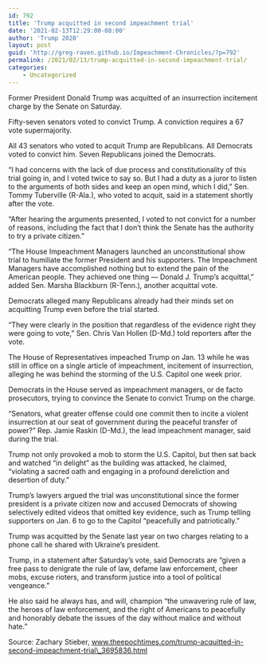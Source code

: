 ```yaml
---
id: 792
title: 'Trump acquitted in second impeachment trial'
date: '2021-02-13T12:29:00-08:00'
author: 'Trump 2020'
layout: post
guid: 'http://greg-raven.github.io/Impeachment-Chronicles/?p=792'
permalink: /2021/02/13/trump-acquitted-in-second-impeachment-trial/
categories:
    - Uncategorized
---
```


Former President Donald Trump was acquitted of an insurrection incitement charge by the Senate on Saturday.

Fifty-seven senators voted to convict Trump. A conviction requires a 67 vote supermajority.

All 43 senators who voted to acquit Trump are Republicans. All Democrats voted to convict him. Seven Republicans joined the Democrats.

“I had concerns with the lack of due process and constitutionality of this trial going in, and I voted twice to say so. But I had a duty as a juror to listen to the arguments of both sides and keep an open mind, which I did,” Sen. Tommy Tuberville (R-Ala.), who voted to acquit, said in a statement shortly after the vote.

“After hearing the arguments presented, I voted to not convict for a number of reasons, including the fact that I don’t think the Senate has the authority to try a private citizen.”

“The House Impeachment Managers launched an unconstitutional show trial to humiliate the former President and his supporters. The Impeachment Managers have accomplished nothing but to extend the pain of the American people. They achieved one thing — Donald J. Trump’s acquittal,” added Sen. Marsha Blackburn (R-Tenn.), another acquittal vote.

Democrats alleged many Republicans already had their minds set on acquitting Trump even before the trial started.

“They were clearly in the position that regardless of the evidence right they were going to vote,” Sen. Chris Van Hollen (D-Md.) told reporters after the vote.

The House of Representatives impeached Trump on Jan. 13 while he was still in office on a single article of impeachment, incitement of insurrection, alleging he was behind the storming of the U.S. Capitol one week prior.

Democrats in the House served as impeachment managers, or de facto prosecutors, trying to convince the Senate to convict Trump on the charge.

“Senators, what greater offense could one commit then to incite a violent insurrection at our seat of government during the peaceful transfer of power?” Rep. Jamie Raskin (D-Md.), the lead impeachment manager, said during the trial.

Trump not only provoked a mob to storm the U.S. Capitol, but then sat back and watched “in delight” as the building was attacked, he claimed, “violating a sacred oath and engaging in a profound dereliction and desertion of duty.”

Trump’s lawyers argued the trial was unconstitutional since the former president is a private citizen now and accused Democrats of showing selectively edited videos that omitted key evidence, such as Trump telling supporters on Jan. 6 to go to the Capitol “peacefully and patriotically.”

Trump was acquitted by the Senate last year on two charges relating to a phone call he shared with Ukraine’s president.

Trump, in a statement after Saturday’s vote, said Democrats are “given a free pass to denigrate the rule of law, defame law enforcement, cheer mobs, excuse rioters, and transform justice into a tool of political vengeance.”

He also said he always has, and will, champion “the unwavering rule of law, the heroes of law enforcement, and the right of Americans to peacefully and honorably debate the issues of the day without malice and without hate.”

Source: Zachary Stieber, www.theepochtimes.com/trump-acquitted-in-second-impeachment-trial\_3695836.html